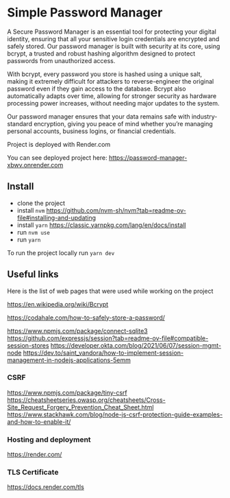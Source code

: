 # Simple Password Manager

A Secure Password Manager is an essential tool for protecting your digital identity, ensuring that all your sensitive login credentials are encrypted and safely stored. Our password manager is built with security at its core, using bcrypt, a trusted and robust hashing algorithm designed to protect passwords from unauthorized access.

With bcrypt, every password you store is hashed using a unique salt, making it extremely difficult for attackers to reverse-engineer the original password even if they gain access to the database. Bcrypt also automatically adapts over time, allowing for stronger security as hardware processing power increases, without needing major updates to the system.

Our password manager ensures that your data remains safe with industry-standard encryption, giving you peace of mind whether you’re managing personal accounts, business logins, or financial credentials.

Project is deployed with Render.com

You can see deployed project here: https://password-manager-xbwv.onrender.com

## Install

- clone the project
- install `nvm` https://github.com/nvm-sh/nvm?tab=readme-ov-file#installing-and-updating
- install `yarn` https://classic.yarnpkg.com/lang/en/docs/install
- run `nvm use`
- run `yarn`

To run the project locally run `yarn dev`

## Useful links

Here is the list of web pages that were used while working on the project

https://en.wikipedia.org/wiki/Bcrypt

https://codahale.com/how-to-safely-store-a-password/

https://www.npmjs.com/package/connect-sqlite3
https://github.com/expressjs/session?tab=readme-ov-file#compatible-session-stores
https://developer.okta.com/blog/2021/06/07/session-mgmt-node
https://dev.to/saint_vandora/how-to-implement-session-management-in-nodejs-applications-5emm

### CSRF

https://www.npmjs.com/package/tiny-csrf
https://cheatsheetseries.owasp.org/cheatsheets/Cross-Site_Request_Forgery_Prevention_Cheat_Sheet.html
https://www.stackhawk.com/blog/node-js-csrf-protection-guide-examples-and-how-to-enable-it/

### Hosting and deployment

https://render.com/

### TLS Certificate

https://docs.render.com/tls